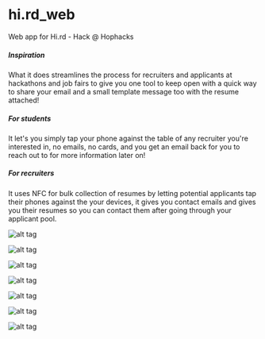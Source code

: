 # hi.rd_web
Web app for Hi.rd - Hack @ Hophacks

<h5>Inspiration</h5>
What it does
streamlines the process for recruiters and applicants at hackathons and job fairs to give you one tool to keep open with a quick way to share your email and a small template message too with the resume attached!


<h5>For students</h5>
It let's you simply tap your phone against the table of any recruiter you're interested in, no emails, no cards, and you get an email back for you to reach out to for more information later on!


<h5>For recruiters</h5>
It uses NFC for bulk collection of resumes by letting potential applicants tap their phones against the your devices, it gives you contact emails and gives you their resumes so you can contact them after going through your applicant pool.


![alt tag](https://github.com/digidude87/hi.rd_web/blob/master/screenshots/hird1.jpg)

![alt tag](https://github.com/digidude87/hi.rd_web/blob/master/screenshots/hird2.jpg)

![alt tag](https://github.com/digidude87/hi.rd_web/blob/master/screenshots/hird3.jpg)

![alt tag](https://github.com/digidude87/hi.rd_web/blob/master/screenshots/hird4.jpg)

![alt tag](https://github.com/digidude87/hi.rd_web/blob/master/screenshots/hird5.jpg)

![alt tag](https://github.com/digidude87/hi.rd_web/blob/master/screenshots/hird6.jpg)

![alt tag](https://github.com/digidude87/hi.rd_web/blob/master/screenshots/hird7.jpg)



